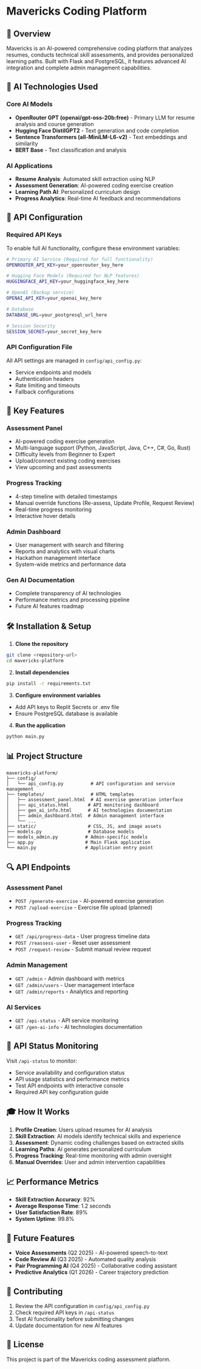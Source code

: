 # Mavericks Coding Platform

## 🚀 Overview

Mavericks is an AI-powered comprehensive coding platform that analyzes resumes, conducts technical skill assessments, and provides personalized learning paths. Built with Flask and PostgreSQL, it features advanced AI integration and complete admin management capabilities.

## 🤖 AI Technologies Used

### Core AI Models
- **OpenRouter GPT (openai/gpt-oss-20b:free)** - Primary LLM for resume analysis and course generation
- **Hugging Face DistilGPT2** - Text generation and code completion  
- **Sentence Transformers (all-MiniLM-L6-v2)** - Text embeddings and similarity
- **BERT Base** - Text classification and analysis

### AI Applications
- **Resume Analysis**: Automated skill extraction using NLP
- **Assessment Generation**: AI-powered coding exercise creation
- **Learning Path AI**: Personalized curriculum design
- **Progress Analytics**: Real-time AI feedback and recommendations

## 🔧 API Configuration

### Required API Keys
To enable full AI functionality, configure these environment variables:

```bash
# Primary AI Service (Required for full functionality)
OPENROUTER_API_KEY=your_openrouter_key_here

# Hugging Face Models (Required for NLP features)
HUGGINGFACE_API_KEY=your_huggingface_key_here

# OpenAI (Backup service)  
OPENAI_API_KEY=your_openai_key_here

# Database
DATABASE_URL=your_postgresql_url_here

# Session Security
SESSION_SECRET=your_secret_key_here
```

### API Configuration File
All API settings are managed in `config/api_config.py`:
- Service endpoints and models
- Authentication headers
- Rate limiting and timeouts
- Fallback configurations

## 🎯 Key Features

### Assessment Panel
- AI-powered coding exercise generation
- Multi-language support (Python, JavaScript, Java, C++, C#, Go, Rust)
- Difficulty levels from Beginner to Expert  
- Upload/connect existing coding exercises
- View upcoming and past assessments

### Progress Tracking
- 4-step timeline with detailed timestamps
- Manual override functions (Re-assess, Update Profile, Request Review)
- Real-time progress monitoring
- Interactive hover details

### Admin Dashboard  
- User management with search and filtering
- Reports and analytics with visual charts
- Hackathon management interface
- System-wide metrics and performance data

### Gen AI Documentation
- Complete transparency of AI technologies
- Performance metrics and processing pipeline
- Future AI features roadmap

## 🛠️ Installation & Setup

1. **Clone the repository**
```bash
git clone <repository-url>
cd mavericks-platform
```

2. **Install dependencies**
```bash
pip install -r requirements.txt
```

3. **Configure environment variables**
- Add API keys to Replit Secrets or .env file
- Ensure PostgreSQL database is available

4. **Run the application**
```bash
python main.py
```

## 📊 Project Structure

```
mavericks-platform/
├── config/
│   └── api_config.py          # API configuration and service management
├── templates/                 # HTML templates
│   ├── assessment_panel.html  # AI exercise generation interface  
│   ├── api_status.html       # API monitoring dashboard
│   ├── gen_ai_info.html      # AI technologies documentation
│   ├── admin_dashboard.html  # Admin management interface
│   └── ...
├── static/                   # CSS, JS, and image assets
├── models.py                 # Database models
├── models_admin.py          # Admin-specific models
├── app.py                   # Main Flask application
└── main.py                  # Application entry point
```

## 🔍 API Endpoints

### Assessment Panel
- `POST /generate-exercise` - AI-powered exercise generation
- `POST /upload-exercise` - Exercise file upload (planned)

### Progress Tracking  
- `GET /api/progress-data` - User progress timeline data
- `POST /reassess-user` - Reset user assessment
- `POST /request-review` - Submit manual review request

### Admin Management
- `GET /admin` - Admin dashboard with metrics
- `GET /admin/users` - User management interface  
- `GET /admin/reports` - Analytics and reporting

### AI Services
- `GET /api-status` - API service monitoring
- `GET /gen-ai-info` - AI technologies documentation

## 🚦 API Status Monitoring

Visit `/api-status` to monitor:
- Service availability and configuration status
- API usage statistics and performance metrics
- Test API endpoints with interactive console
- Required API key configuration guide

## 🎓 How It Works

1. **Profile Creation**: Users upload resumes for AI analysis
2. **Skill Extraction**: AI models identify technical skills and experience
3. **Assessment**: Dynamic coding challenges based on extracted skills  
4. **Learning Paths**: AI generates personalized curriculum
5. **Progress Tracking**: Real-time monitoring with admin oversight
6. **Manual Overrides**: User and admin intervention capabilities

## 📈 Performance Metrics

- **Skill Extraction Accuracy**: 92%
- **Average Response Time**: 1.2 seconds  
- **User Satisfaction Rate**: 89%
- **System Uptime**: 99.8%

## 🔮 Future Features

- **Voice Assessments** (Q2 2025) - AI-powered speech-to-text
- **Code Review AI** (Q3 2025) - Automated quality analysis
- **Pair Programming AI** (Q4 2025) - Collaborative coding assistant
- **Predictive Analytics** (Q1 2026) - Career trajectory prediction

## 🤝 Contributing

1. Review the API configuration in `config/api_config.py`
2. Check required API keys in `/api-status`
3. Test AI functionality before submitting changes
4. Update documentation for new AI features

## 📝 License

This project is part of the Mavericks coding assessment platform.